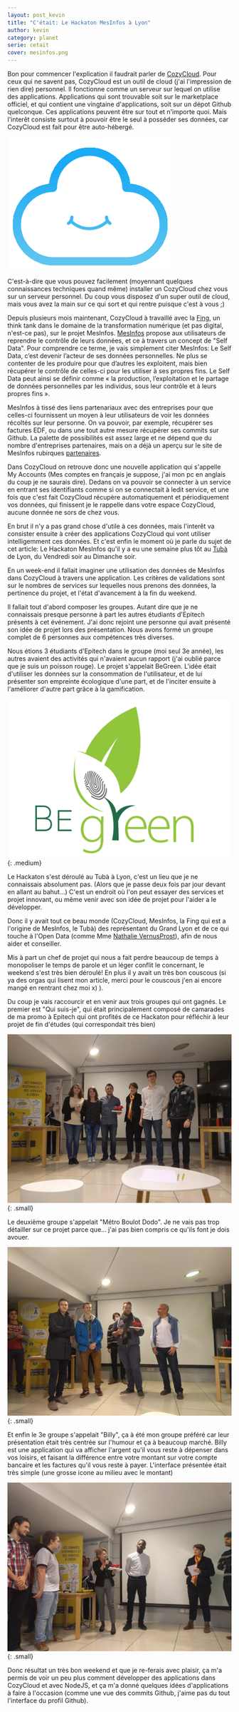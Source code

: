 ```yaml
---
layout: post_kevin
title: "C'était: Le Hackaton MesInfos à Lyon"
author: kevin
category: planet
serie: cetait
cover: mesinfos.png
---
```


Bon pour commencer l'explication il faudrait parler de [CozyCloud](cozycloud.cc). Pour ceux qui ne savent pas, CozyCloud est un outil de cloud (j'ai l'impression de rien dire) personnel. Il fonctionne comme un serveur sur lequel on utilise des applications. Applications qui sont trouvable soit sur le marketplace officiel, et qui contient une vingtaine d'applications, soit sur un dépot Github quelconque. Ces applications peuvent être sur tout et n'importe quoi. Mais l'interêt consiste surtout à pouvoir être le seul à posséder ses données, car CozyCloud est fait pour être auto-hébergé.

<!--break-->

![Cozycloud](/images/cozy_01.png)

C'est-à-dire que vous pouvez facilement (moyennant quelques connaissances techniques quand même) installer un CozyCloud chez vous sur un serveur personnel. Du coup vous disposez d'un super outil de cloud, mais vous avez la main sur ce qui sort et qui rentre puisque c'est à vous ;)

Depuis plusieurs mois maintenant, CozyCloud à travaillé avec la [Fing](http://fing.org/?Presentation), un think tank dans le domaine de la transformation numérique (et pas digital, n'est-ce pas), sur le projet MesInfos. [MesInfos](http://mesinfos.fing.org/) propose aux utilisateurs de reprendre le contrôle de leurs données, et ce à travers un concept de "Self Data". Pour comprendre ce terme, je vais simplement citer MesInfos: Le Self Data, c’est devenir l’acteur de ses données personnelles. Ne plus se contenter de les produire pour que d’autres les exploitent, mais bien récupérer le contrôle de celles-ci pour les utiliser à ses propres fins. Le Self Data peut ainsi se définir comme « la production, l’exploitation et le partage de données personnelles par les individus, sous leur contrôle et à leurs propres fins ».

MesInfos à tissé des liens partenariaux avec des entreprises pour que celles-ci fournissent un moyen à leur utilisateurs de voir les données récoltés sur leur personne. On va pouvoir, par exemple, récupérer ses factures EDF, ou dans une tout autre mesure récupérer ses commits sur Github. La palette de possibilités est assez large et ne dépend que du nombre d'entreprises partenaires, mais on a déjà un aperçu sur le site de MesInfos rubirques [partenaires](http://mesinfos.fing.org/partenaires/).

Dans CozyCloud on retrouve donc une nouvelle application qui s'appelle My Accounts (Mes comptes en français je suppose, j'ai mon pc en anglais du coup je ne saurais dire). Dedans on va pouvoir se connecter à un service en entrant ses identifiants comme si on se connectait à ledit service, et une fois que c'est fait CozyCloud récupère automatiquement et périodiquement vos données, qui finissent je le rappelle dans votre espace CozyCloud, aucune donnée ne sors de chez vous.

En brut il n'y a pas grand chose d'utile à ces données, mais l'interêt va consister ensuite à créer des applications CozyCloud qui vont utiliser intelligemment ces données. Et c'est enfin le moment où je parle du sujet de cet article: Le Hackaton MesInfos qu'il y a eu une semaine plus tôt au [Tubà](http://www.tuba-lyon.com/) de Lyon, du Vendredi soir au Dimanche soir.

En un week-end il fallait imaginer une utilisation des données de MesInfos dans CozyCloud à travers une application. Les critères de validations sont sur le nombres de services sur lequelles nous prenons des données, la pertinence du projet, et l'état d'avancement à la fin du weekend.

Il fallait tout d'abord composer les groupes. Autant dire que je ne connaissais presque personne à part les autres étudiants d'Epitech présents à cet événement. J'ai donc rejoint une personne qui avait présenté son idée de projet lors des présentation. Nous avons formé un groupe complet de 6 personnes aux compétences très diverses.

Nous étions 3 étudiants d'Epitech dans le groupe (moi seul 3e année), les autres avaient des activités qui n'avaient aucun rapport (j'ai oublié parce que je suis un poisson rouge). Le projet s'appelait BeGreen. L'idée était d'utiliser les données sur la consommation de l'utilisateur, et de lui présenter son empreinte écologique d'une part, et de l'inciter ensuite à l'améliorer d'autre part grâce à la gamification.

![BeGreen Logo](/images/begreen.png){: .medium}

Le Hackaton s'est déroulé au Tubà à Lyon, c'est un lieu que je ne connaissais absolument pas. (Alors que je passe deux fois par jour devant en allant au bahut...) C'est un endroit où l'on peut essayer des services et projet innovant, ou même venir avec son idée de projet pour l'aider a le développer.

Donc il y avait tout ce beau monde (CozyCloud, MesInfos, la Fing qui est a l'origine de MesInfos, le Tubà) des représentant du Grand Lyon et de ce qui touche à l'Open Data (comme Mme [Nathalie VernusProst](https://twitter.com/n_vernus_prost)), afin de nous aider et conseiller.

Mis à part un chef de projet qui nous a fait perdre beaucoup de temps à monopoliser le temps de parole et un léger conflit le concernant, le weekend s'est très bien déroulé! En plus il y avait un très bon couscous (si ya des orgas qui lisent mon article, merci pour le couscous j'en ai encore mangé en rentrant chez moi x) ).

Du coup je vais raccourcir et en venir aux trois groupes qui ont gagnés. Le premier est "Qui suis-je", qui était principalement composé de camarades de ma promo à Epitech qui ont profités de ce Hackaton pour réfléchir à leur projet de fin d'études (qui correspondait très bien)

![Qui suis-je](/images/mesinfos_01.jpeg){: .small}

Le deuxième groupe s'appelait "Métro Boulot Dodo". Je ne vais pas trop détailler sur ce projet parce que... j'ai pas bien compris ce qu'ils font je dois avouer.

![Metro boulot dodo](/images/mesinfos_02.jpeg){: .small}

Et enfin le 3e groupe s'appelait "Billy", ça à été mon groupe préféré car leur présentation était très centrée sur l'humour et ça à beaucoup marché. Billy est une application qui va afficher l'argent qu'il vous reste à dépenser dans vos loisirs, et faisant la différence entre votre montant sur votre compte bancaire et les factures qu'il vous reste à payer. L'interface présentée était très simple (une grosse icone au milieu avec le montant)

![Billy](/images/mesinfos_03.jpg){: .small}

Donc résultat un très bon weekend et que je re-ferais avec plaisir, ça m'a permis de voir un peu plus comment développer des applications dans CozyCloud et avec NodeJS, et ça m'a donné quelques idées d'applications à faire à l'occasion (comme une vue des commits Github, j'aime pas du tout l'interface du profil Github).
